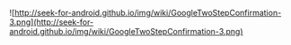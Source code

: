 ![http://seek-for-android.github.io/img/wiki/GoogleTwoStepConfirmation-3.png](http://seek-for-android.github.io/img/wiki/GoogleTwoStepConfirmation-3.png)